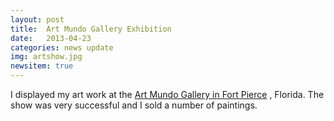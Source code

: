 ```yaml
---
layout: post
title:  Art Mundo Gallery Exhibition
date:   2013-04-23
categories: news update
img: artshow.jpg
newsitem: true
---
```


I displayed my art work at the <a href="http://www.artmundo.org" target="_blank">Art
Mundo Gallery in Fort Pierce</a> , Florida. The show was very successful and I sold a number of paintings.
